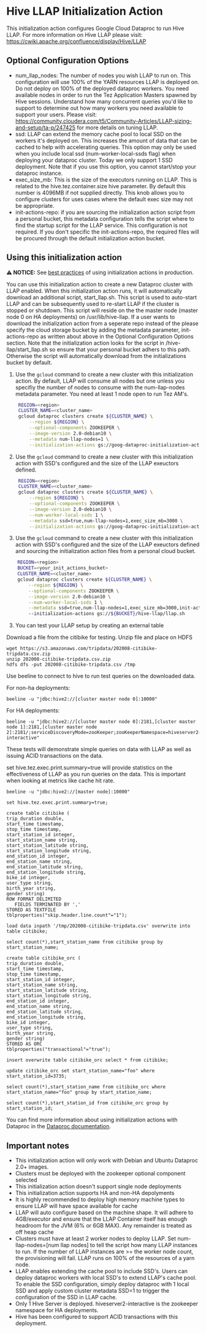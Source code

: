 
# Hive LLAP Initialization Action
This initialization action configures Google Cloud Dataproc to run Hive LLAP. For more information on Hive LLAP please visit: https://cwiki.apache.org/confluence/display/Hive/LLAP

## Optional Configuration Options
* num_llap_nodes: The number of nodes you wish LLAP to run on. This configuration will use 100% of the YARN resources LLAP is deployed on. Do not deploy on 100% of the deployed dataproc workers. You need available nodes in order to run the Tez Application Masters spawned by Hive sessions. Understand how many concurrent queries you'd like to support to determine out how many workers you need available to support your users. Please visit: https://community.cloudera.com/t5/Community-Articles/LLAP-sizing-and-setup/ta-p/247425 for more details on tuning LLAP.
* ssd: LLAP can extend the memory cache pool to local SSD on the workers it's deployed on. This increases the amount of data that can be cached to help with accelerating queries. This option may only be used when you include local ssd (num-worker-local-ssds flag) when deploying your dataproc cluster. Today we only support 1 SSD deployment. Note that if you use this option, you cannot start/stop your dataproc instance. 
* exec_size_mb: This is the size of the executors running on LLAP. This is related to the hive.tez.container.size hive parameter. By default this number is 4096MB if not supplied directly. This knob allows you to configure clusters for uses cases where the default exec size may not be appropriate. 
* init-actions-repo: if you are sourcing the initialization action script from a personal bucket, this metadata configuration tells the script where to find the startup script for the LLAP service. This configuration is not required. If you don't specific the init-actions-repo, the required files will be procured through the default initialization action bucket.

## Using this initialization action

**:warning: NOTICE:** See [best practices](/README.md#how-initialization-actions-are-used) of using initialization actions in production.

You can use this initialization action to create a new Dataproc cluster with LLAP enabled. When this initialization action runs, it will automatically download an additional script, start_llap.sh. This script is used to auto-start LLAP and can be subsequently used to re-start LLAP if the cluster is stopped or shutdown. This script will reside on the the master node (master node 0 on HA deployments) on /usr/lib/hive-llap. If a user wants to download the initialization action from a seperate repo instead of the please specify the cloud storage bucket by adding the metadata parameter, init-actions-repo as written about above in the Optional Configuration Options section. Note that the initialization action looks for the script in /hive-llap/start_llap.sh so ensure that your personal bucket adhers to this path. Otherwise the script will automatically download from the initializations bucket by default. 

1. Use the `gcloud` command to create a new cluster with this initialization action. By default, LLAP will consume all nodes but one unless you specifiy the number of nodes to consume with the num-llap-nodes metadata parameter. You need at least 1 node open to run Tez AM's. 
   ```bash
    REGION=<region>
    CLUSTER_NAME=<cluster_name>
    gcloud dataproc clusters create ${CLUSTER_NAME} \
        --region ${REGION} \
        --optional-components ZOOKEEPER \
        --image-version 2.0-debian10 \
        --metadata num-llap-nodes=1 \
        --initialization-actions gs://goog-dataproc-initialization-actions-${REGION}/hive-llap/llap.sh
    ```

2. Use the `gcloud` command to create a new cluster with this initialization action with SSD's configured and the size of the LLAP exeuctors defined.

   ```bash
    REGION=<region>
    CLUSTER_NAME=<cluster_name>
    gcloud dataproc clusters create ${CLUSTER_NAME} \
        --region ${REGION} \
        --optional-components ZOOKEEPER \
        --image-version 2.0-debian10 \
        --num-worker-local-ssds 1 \
        --metadata ssd=true,num-llap-nodes=1,exec_size_mb=3000 \
        --initialization-actions gs://goog-dataproc-initialization-actions-${REGION}/hive-llap/llap.sh
    ```

3. Use the `gcloud` command to create a new cluster with this initialization action with SSD's configured and the size of the LLAP exeuctors defined and sourcing the initialization action files from a personal cloud bucket. 

```bash
    REGION=<region>
    BUCKET=<your_init_actions_bucket>
    CLUSTER_NAME=<cluster_name>
    gcloud dataproc clusters create ${CLUSTER_NAME} \
        --region ${REGION} \
        --optional-components ZOOKEEPER \
        --image-version 2.0-debian10 \
        --num-worker-local-ssds 1 \
        --metadata ssd=true,num-llap-nodes=1,exec_size_mb=3000,init-actions-repo=gs://${BUCKET}
        --initialization-actions gs://${BUCKET}/hive-llap/llap.sh
```


3. You can test your LLAP setup by creating an external table 

Download a file from the citibike for testing. Unzip file and place on HDFS

```
wget https://s3.amazonaws.com/tripdata/202008-citibike-tripdata.csv.zip
unzip 202008-citibike-tripdata.csv.zip
hdfs dfs -put 202008-citibike-tripdata.csv /tmp
```

Use beeline to connect to hive to run test queries on the downloaded data. 

For non-ha deployments:

```
beeline -u "jdbc:hive2://[cluster master node 0]:10000"

```

For HA deployments:
```
beeline -u "jdbc:hive2://[cluster master node 0]:2181,[cluster master node 1]:2181,[cluster master node 2]:2181/;serviceDiscoveryMode=zooKeeper;zooKeeperNamespace=hiveserver2-interactive"

```

These tests will demonstrate simple queries on data with LLAP as well as issuing ACID transactions on the data.

set hive.tez.exec.print.summary=true  will provide statistics on the effectiveness of LLAP as you run queries on the data. This is important when looking at metrics like cache hit rate. 

```
beeline -u "jdbc:hive2://[master node]:10000"

set hive.tez.exec.print.summary=true;

create table citibike (
trip_duration double,
start_time timestamp,
stop_time timestamp,
start_station_id integer,
start_station_name string,
start_station_latitude string,
start_station_longitude string,
end_station_id integer,
end_station_name string,
end_station_latitude string,
end_station_longitude string,
bike_id integer,
user_type string,
birth_year string,
gender string)
ROW FORMAT DELIMITED
   FIELDS TERMINATED BY ','
STORED AS TEXTFILE
tblproperties("skip.header.line.count"="1"); 

load data inpath '/tmp/202008-citibike-tripdata.csv' overwrite into table citibike;

select count(*),start_station_name from citibike group by start_station_name;

create table citibike_orc (
trip_duration double,
start_time timestamp,
stop_time timestamp,
start_station_id integer,
start_station_name string,
start_station_latitude string,
start_station_longitude string,
end_station_id integer,
end_station_name string,
end_station_latitude string,
end_station_longitude string,
bike_id integer,
user_type string,
birth_year string,
gender string)
STORED AS ORC
tblproperties("transactional"="true"); 

insert overwrite table citibike_orc select * from citibike;

update citibike_orc set start_station_name="foo" where start_station_id=3735;

select count(*),start_station_name from citibike_orc where start_station_name="foo" group by start_station_name;

select count(*),start_station_id from citibike_orc group by start_station_id;
```

You can find more information about using initialization actions with Dataproc in the [Dataproc documentation](https://cloud.google.com/dataproc/init-actions).

## Important notes

* This initialization action will only work with Debian and Ubuntu Dataproc 2.0+ images. 
* Clusters must be deployed with the zookeeper optional component selected
* This initialization action doesn't support single node deployments
* This initialization action supports HA and non-HA depolyments
* It is highly recommended to deploy high memory machine types to ensure LLAP will have space available for cache
* LLAP will auto configure based on the machine shape. It will adhere to 4GB/executor and ensure that the LLAP Container itself has enough headroom for the JVM (6% or 6GB MAX). Any remainder is treated as off heap cache
* Clusters must have at least 2 worker nodes to deploy LLAP. Set num-llap-nodes=[num llap nodes] to tell the script how many LLAP instances to run. If the number of LLAP instances are >= the worker node count, the provisioning will fail. LLAP runs on 100% of the resources of a yarn node. 
* LLAP enables extending the cache pool to include SSD's. Users can deploy dataproc workers with local SSD's to extend LLAP's cache pool. To enable the SSD configuration, simply deploy dataproc with 1 local SSD and apply custom cluster metadata SSD=1 to trigger the configuration of the SSD in LLAP cache. 
* Only 1 Hive Server is deployed. hiveserver2-interactive is the zookeeper namespace for HA deployments.
* Hive has been configured to support ACID transactions with this deployment. 
